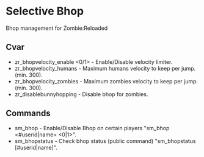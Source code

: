 # Selective Bhop
Bhop management for Zombie:Reloaded

## Cvar
- zr_bhopvelocity_enable <0/1> - Enable/Disable velocity limiter.
- zr_bhopvelocity_humans - Maximum humans velocity to keep per jump. (min. 300).
- zr_bhopvelocity_zombies - Maximum zombies velocity to keep per jump. (min. 300).
- zr_disablebunnyhopping - Disable bhop for zombies.

## Commands
- sm_bhop - Enable/Disable Bhop on certain players "sm_bhop <#userid|name> <0|1>".
- sm_bhopstatus - Check bhop status (public command) "sm_bhopstatus [#userid|name]".

